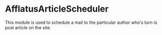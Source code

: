 # AfflatusArticleScheduler

This module is used to schedule a mail to the particular author who's turn is post article on the site.

